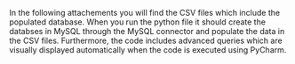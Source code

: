 In the following attachements you will find the CSV files which include the populated database. When you run the python file it should create the databses in MySQL through the MySQL connector and populate the data in the CSV files. Furthermore, the code includes advanced queries which are visually displayed automatically when the code is executed using PyCharm.

